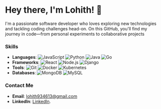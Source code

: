 # Hey there, I'm Lohith! 👋

I'm a passionate software developer who loves exploring new technologies and tackling coding challenges head-on. On this GitHub, you'll find my journey in code—from personal experiments to collaborative projects
### Skills

- **Languages**: 
  ![JavaScript](https://img.shields.io/badge/JavaScript-F7DF1E?logo=javascript&logoColor=black)
  ![Python](https://img.shields.io/badge/Python-3776AB?logo=python&logoColor=white)
  ![Java](https://img.shields.io/badge/Java-007396?logo=java&logoColor=white)
  ![Go](https://img.shields.io/badge/Go-00ADD8?logo=go&logoColor=white)
- **Frameworks**: 
  ![React](https://img.shields.io/badge/React-61DAFB?logo=react&logoColor=white)
  ![Node.js](https://img.shields.io/badge/Node.js-339933?logo=node.js&logoColor=white)
  ![Django](https://img.shields.io/badge/Django-092E20?logo=django&logoColor=white)
- **Tools**: 
  ![Git](https://img.shields.io/badge/Git-F05032?logo=git&logoColor=white)
  ![Docker](https://img.shields.io/badge/Docker-2496ED?logo=docker&logoColor=white)
  ![Kubernetes](https://img.shields.io/badge/Kubernetes-326CE5?logo=kubernetes&logoColor=white)
- **Databases**: 
  ![MongoDB](https://img.shields.io/badge/MongoDB-47A248?logo=mongodb&logoColor=white)
  ![MySQL](https://img.shields.io/badge/MySQL-4479A1?logo=mysql&logoColor=white)


### Contact Me

- **Email**: [lohith934613@gmail.com](mailto:lohith934613@gmail.com)
- **LinkedIn**: [LinkedIn](https://www.linkedin.com/in/lohith1616/).


